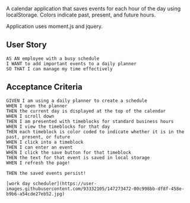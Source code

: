 A calendar application that saves events for each hour of the day using localStorage. Colors indicate past, present, and future hours. 

Application uses moment.js and jquery. 




## User Story

```
AS AN employee with a busy schedule
I WANT to add important events to a daily planner
SO THAT I can manage my time effectively
```

## Acceptance Criteria

```
GIVEN I am using a daily planner to create a schedule
WHEN I open the planner
THEN the current day is displayed at the top of the calendar
WHEN I scroll down
THEN I am presented with timeblocks for standard business hours
WHEN I view the timeblocks for that day
THEN each timeblock is color coded to indicate whether it is in the past, present, or future
WHEN I click into a timeblock
THEN I can enter an event
WHEN I click the save button for that timeblock
THEN the text for that event is saved in local storage
WHEN I refresh the page!

THEN the saved events persist!

[work day scheduler](https://user-images.githubusercontent.com/93332105/147273472-00c998bb-df8f-458e-b9b6-a54cde27eb52.jpg)

```

